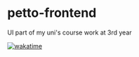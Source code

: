 # petto-frontend

UI part of my uni's course work at 3rd year

[![wakatime](https://wakatime.com/badge/user/688e3ea9-db70-4e34-bf82-c8bc3002864d/project/5b6a6ef5-613a-4433-be5f-4bf4f92c0037.svg)](https://wakatime.com/badge/user/688e3ea9-db70-4e34-bf82-c8bc3002864d/project/5b6a6ef5-613a-4433-be5f-4bf4f92c0037)
